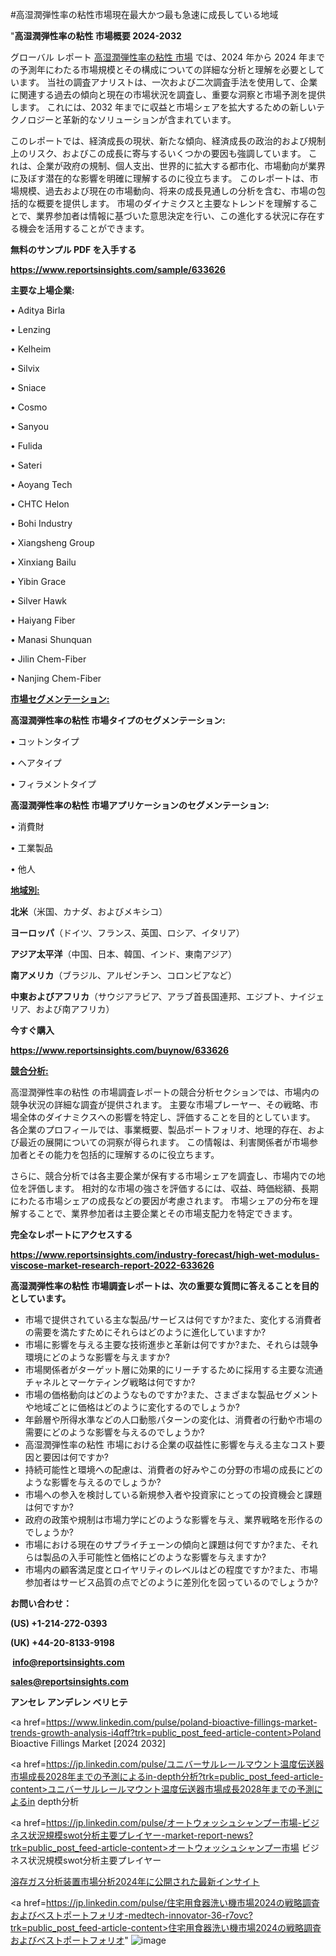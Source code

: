 #高湿潤弾性率の粘性市場現在最大かつ最も急速に成長している地域

"<strong>高湿潤弾性率の粘性 市場概要 2024-2032</strong>

グローバル レポート <a href=https://www.reportsinsights.com/sample/633626>高湿潤弾性率の粘性 市場</a> では、2024 年から 2024 年までの予測年にわたる市場規模とその構成についての詳細な分析と理解を必要としています。 当社の調査アナリストは、一次および二次調査手法を使用して、企業に関連する過去の傾向と現在の市場状況を調査し、重要な洞察と市場予測を提供します。 これには、2032 年までに収益と市場シェアを拡大​​するための新しいテクノロジーと革新的なソリューションが含まれています。

このレポートでは、経済成長の現状、新たな傾向、経済成長の政治的および規制上のリスク、およびこの成長に寄与するいくつかの要因も強調しています。 これは、企業が政府の規制、個人支出、世界的に拡大する都市化、市場動向が業界に及ぼす潜在的な影響を明確に理解するのに役立ちます。 このレポートは、市場規模、過去および現在の市場動向、将来の成長見通しの分析を含む、市場の包括的な概要を提供します。 市場のダイナミクスと主要なトレンドを理解することで、業界参加者は情報に基づいた意思決定を行い、この進化する状況に存在する機会を活用することができます。

<strong><b>無料のサンプル PDF を入手する</b></strong>

<a href=https://www.reportsinsights.com/sample/633626><strong><u>https://www.reportsinsights.com/sample/633626</u></strong></a>

<strong>主要な上場企業:</strong>

• Aditya Birla

• Lenzing

• Kelheim

• Silvix

• Sniace

• Cosmo

• Sanyou

• Fulida

• Sateri

• Aoyang Tech

• CHTC Helon

• Bohi Industry

• Xiangsheng Group

• Xinxiang Bailu

• Yibin Grace

• Silver Hawk

• Haiyang Fiber

• Manasi Shunquan

• Jilin Chem-Fiber

• Nanjing Chem-Fiber

<strong><u>市場セグメンテーション</u></strong><strong><u>:</u></strong>

<strong>高湿潤弾性率の粘性 市場タイプのセグメンテーション:</strong>

• コットンタイプ

• ヘアタイプ

• フィラメントタイプ

<strong>高湿潤弾性率の粘性 市場アプリケーションのセグメンテーション:</strong>

• 消費財

• 工業製品

• 他人

<strong><u>地域別</u></strong><strong><u>:</u></strong>

<strong>北米</strong>（米国、カナダ、およびメキシコ）

<strong>ヨーロッパ</strong>（ドイツ、フランス、英国、ロシア、イタリア）

<strong>アジア太平洋</strong>（中国、日本、韓国、インド、東南アジア）

<strong>南アメリカ</strong>（ブラジル、アルゼンチン、コロンビアなど）

<strong>中東およびアフリカ</strong>（サウジアラビア、アラブ首長国連邦、エジプト、ナイジェリア、および南アフリカ）

<strong>今すぐ購入</strong>

<a href=https://www.reportsinsights.com/buynow/633626><strong><u>https://www.reportsinsights.com/buynow/633626</u></strong></a>

<strong><u>競合分析:</u></strong>

高湿潤弾性率の粘性 の市場調査レポートの競合分析セクションでは、市場内の競争状況の詳細な調査が提供されます。 主要な市場プレーヤー、その戦略、市場全体のダイナミクスへの影響を特定し、評価することを目的としています。 各企業のプロフィールでは、事業概要、製品ポートフォリオ、地理的存在、および最近の展開についての洞察が得られます。 この情報は、利害関係者が市場参加者とその能力を包括的に理解するのに役立ちます。

さらに、競合分析では各主要企業が保有する市場シェアを調査し、市場内での地位を評価します。 相対的な市場の強さを評価するには、収益、時価総額、長期にわたる市場シェアの成長などの要因が考慮されます。 市場シェアの分布を理解することで、業界参加者は主要企業とその市場支配力を特定できます。

<strong>完全なレポートにアクセスする</strong>

<a href=https://www.reportsinsights.com/industry-forecast/high-wet-modulus-viscose-market-research-report-2022-633626><strong><u><b>https://www.reportsinsights.com/industry-forecast/high-wet-modulus-viscose-market-research-report-2022-633626</b></u></strong></a>

<strong><b>高湿潤弾性率の粘性 市場調査レポートは、次の重要な質問に答えることを目的としています。</b></strong>
<ul>
  <li>市場で提供されている主な製品/サービスは何ですか?また、変化する消費者の需要を満たすためにそれらはどのように進化していますか?</li>
  <li>市場に影響を与える主要な技術進歩と革新は何ですか?また、それらは競争環境にどのような影響を与えますか?</li>
  <li>市場関係者がターゲット層に効果的にリーチするために採用する主要な流通チャネルとマーケティング戦略は何ですか?</li>
  <li>市場の価格動向はどのようなものですか?また、さまざまな製品セグメントや地域ごとに価格はどのように変化するのでしょうか?</li>
  <li>年齢層や所得水準などの人口動態パターンの変化は、消費者の行動や市場の需要にどのような影響を与えるのでしょうか?</li>
  <li>高湿潤弾性率の粘性 市場における企業の収益性に影響を与える主なコスト要因と要因は何ですか?</li>
  <li>持続可能性と環境への配慮は、消費者の好みやこの分野の市場の成長にどのような影響を与えるのでしょうか?</li>
  <li>市場への参入を検討している新規参入者や投資家にとっての投資機会と課題は何ですか?</li>
  <li>政府の政策や規制は市場力学にどのような影響を与え、業界戦略を形作るのでしょうか?</li>
  <li>市場における現在のサプライチェーンの傾向と課題は何ですか?また、それらは製品の入手可能性と価格にどのような影響を与えますか?</li>
  <li>市場内の顧客満足度とロイヤリティのレベルはどの程度ですか?また、市場参加者はサービス品質の点でどのように差別化を図っているのでしょうか?</li>
</ul>
<strong>お問い合わせ：</strong>

<strong>(US) +1-214-272-0393</strong>

<strong>(UK) +44-20-8133-9198</strong>

<strong> </strong><a href=info@reportsinsights.com><strong><u>info@reportsinsights.com</u></strong></a>

<a href=sales@reportsinsights.com><strong><u>sales@reportsinsights.com</u></strong></a>

<strong>アンセレ アンデレン ベリヒテ</strong>

<a href=https://www.linkedin.com/pulse/poland-bioactive-fillings-market-trends-growth-analysis-i4qff?trk=public_post_feed-article-content>Poland Bioactive Fillings Market [2024 2032]</a>

<a href=https://jp.linkedin.com/pulse/ユニバーサルレールマウント温度伝送器市場成長2028年までの予測によるin-depth分析?trk=public_post_feed-article-content>ユニバーサルレールマウント温度伝送器市場成長2028年までの予測によるin depth分析</a>

<a href=https://jp.linkedin.com/pulse/オートウォッシュシャンプー市場-ビジネス状況規模swot分析主要プレイヤー-market-report-news?trk=public_post_feed-article-content>オートウォッシュシャンプー市場 ビジネス状況規模swot分析主要プレイヤー</a>

<a href=https://www.linkedin.com/pulse/溶存ガス分析装置市場分析2024年に公開された最新インサイト-healthscope-news-245-eudkf/>溶存ガス分析装置市場分析2024年に公開された最新インサイト</a>

<a href=https://jp.linkedin.com/pulse/住宅用食器洗い機市場2024の戦略調査およびベストポートフォリオ-medtech-innovator-36-r7ovc?trk=public_post_feed-article-content>住宅用食器洗い機市場2024の戦略調査およびベストポートフォリオ</a>"
![image](https://github.com/ahaan12367/RIMarket24/assets/158471582/bbc65fea-0514-4852-818d-cd51162f20c2)
